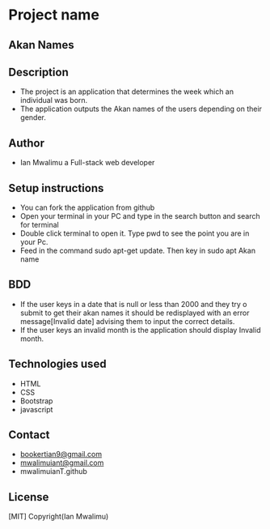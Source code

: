 # Project name
## Akan Names

## Description
- The project is an application that determines the week which an individual was born.
- The application outputs the Akan names of the users depending on their gender.

## Author
- Ian Mwalimu a Full-stack web developer
## Setup instructions
- You can fork the application from github
- Open your terminal in your PC and type in the search button and search for terminal
- Double click terminal to open it. Type pwd to see the point you are in your Pc.
- Feed in the command sudo apt-get update. Then key in sudo apt Akan name

## BDD
- If the user keys in a date that is null or less than 2000 and they try o submit to get their akan names it should be redisplayed with an error message[Invalid date] advising them to input the correct details.
- If the user keys an invalid month is the application should display Invalid month.

## Technologies used
- HTML
- CSS 
- Bootstrap
- javascript

## Contact 
- bookertian9@gmail.com
- mwalimuiant@gmail.com
- mwalimuianT.github

## License
[MIT] Copyright(Ian Mwalimu)
